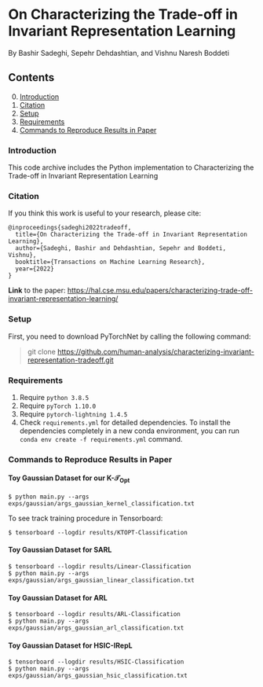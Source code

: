 # On Characterizing the Trade-off in Invariant Representation Learning

By Bashir Sadeghi, Sepehr Dehdashtian, and Vishnu Naresh Boddeti

## Contents
0. [Introduction](#introduction)
0. [Citation](#citation)
0. [Setup](#setup)
0. [Requirements](#requirements)
0. [Commands to Reproduce Results in Paper](#commands-to-reproduce-results-in-paper)

### Introduction

This code archive includes the Python implementation to Characterizing the Trade-off in Invariant Representation Learning

### Citation

If you think this work is useful to your research, please cite:

    @inproceedings{sadeghi2022tradeoff,
      title={On Characterizing the Trade-off in Invariant Representation Learning},
      author={Sadeghi, Bashir and Dehdashtian, Sepehr and Boddeti, Vishnu},
      booktitle={Transactions on Machine Learning Research},
      year={2022}
    }

**Link** to the paper: https://hal.cse.msu.edu/papers/characterizing-trade-off-invariant-representation-learning/

### Setup
First, you need to download PyTorchNet by calling the following command:
> git clone https://github.com/human-analysis/characterizing-invariant-representation-tradeoff.git

### Requirements

1. Require `python 3.8.5`
2. Require `pyTorch 1.10.0`
3. Require `pytorch-lightning 1.4.5`
4. Check `requirements.yml` for detailed dependencies. To install the dependencies completely in a new conda environment, you can run `conda env create -f requirements.yml` command. 

### Commands to Reproduce Results in Paper
#### Toy Gaussian Dataset for our K-$\mathcal{T}_{\text{Opt}}$
~~~~
$ python main.py --args exps/gaussian/args_gaussian_kernel_classification.txt
~~~~
To see track training procedure in Tensorboard:
~~~~
$ tensorboard --logdir results/KTOPT-Classification
~~~~

#### Toy Gaussian Dataset for SARL
~~~~
$ tensorboard --logdir results/Linear-Classification
$ python main.py --args exps/gaussian/args_gaussian_linear_classification.txt
~~~~

#### Toy Gaussian Dataset for ARL
~~~~
$ tensorboard --logdir results/ARL-Classification
$ python main.py --args exps/gaussian/args_gaussian_arl_classification.txt
~~~~

#### Toy Gaussian Dataset for HSIC-IRepL
~~~~
$ tensorboard --logdir results/HSIC-Classification
$ python main.py --args exps/gaussian/args_gaussian_hsic_classification.txt
~~~~
